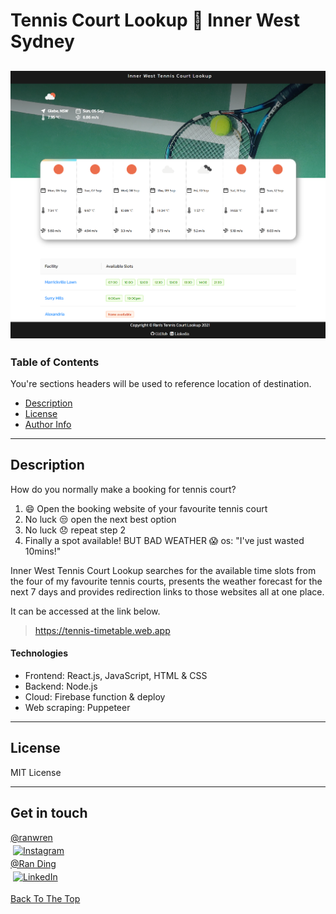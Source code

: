 # Tennis Court Lookup :triangular_flag_on_post: Inner West Sydney

## ![Project Image](./src/assets/desktop.png)

### Table of Contents

You're sections headers will be used to reference location of destination.

- [Description](#description)
- [License](#license)
- [Author Info](#author-info)

---

## Description

How do you normally make a booking for tennis court?

1. :smile: Open the booking website of your favourite tennis court
2. No luck :unamused: open the next best option
3. No luck :disappointed: repeat step 2
4. Finally a spot available! BUT BAD WEATHER :scream: os: "I've just wasted 10mins!"

Inner West Tennis Court Lookup searches for the available time slots from the four of my favourite tennis courts, presents the weather forecast for the next 7 days and provides redirection links to those websites all at one place.

It can be accessed at the link below.

> https://tennis-timetable.web.app

#### Technologies

- Frontend: React.js, JavaScript, HTML & CSS
- Backend: Node.js
- Cloud: Firebase function & deploy
- Web scraping: Puppeteer

---

## License

MIT License

---

## Get in touch

<div>
  <a href="https://www.instagram.com/ranwren/">
    <div>@ranwren</div>
    <img src="https://raw.githubusercontent.com/MikeCodesDotNET/MikeCodesDotNET/a8abbf37441f3253f74ea255a47f289208d7568c/Resources/instagram.svg" alt="Instagram" style="vertical-align:top; margin:4px">
  </a>
<a href="https://www.linkedin.com/in/ding-ran/">
  <div>@Ran Ding</div>
    <img src="https://raw.githubusercontent.com/MikeCodesDotNET/MikeCodesDotNET/a8abbf37441f3253f74ea255a47f289208d7568c/Resources/linkedIn.svg" alt="LinkedIn" style="vertical-align:top; margin:4px">
  </a>
</div>

[Back To The Top](#)

